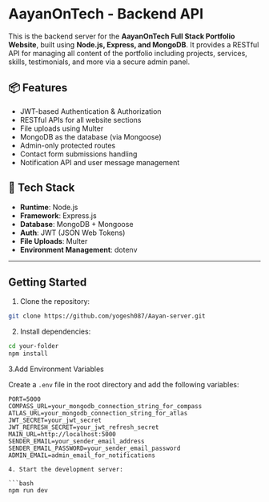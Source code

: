 # AayanOnTech - Backend API

This is the backend server for the **AayanOnTech Full Stack Portfolio Website**, built using **Node.js, Express, and MongoDB**. It provides a RESTful API for managing all content of the portfolio including projects, services, skills, testimonials, and more via a secure admin panel.

## 📦 Features

- JWT-based Authentication & Authorization
- RESTful APIs for all website sections
- File uploads using Multer
- MongoDB as the database (via Mongoose)
- Admin-only protected routes
- Contact form submissions handling
- Notification API and user message management

## 🧱 Tech Stack

- **Runtime**: Node.js
- **Framework**: Express.js
- **Database**: MongoDB + Mongoose
- **Auth**: JWT (JSON Web Tokens)
- **File Uploads**: Multer
- **Environment Management**: dotenv

---

## Getting Started

1. Clone the repository:

```bash
git clone https://github.com/yogesh087/Aayan-server.git
```

2. Install dependencies:

```bash
cd your-folder
npm install
```
3.Add Environment Variables

Create a `.env` file in the root directory and add the following variables:

```env
PORT=5000
COMPASS_URL=your_mongodb_connection_string_for_compass
ATLAS_URL=your_mongodb_connection_string_for_atlas
JWT_SECRET=your_jwt_secret
JWT_REFRESH_SECRET=your_jwt_refresh_secret
MAIN_URL=http://localhost:5000
SENDER_EMAIL=your_sender_email_address
SENDER_EMAIL_PASSWORD=your_sender_email_password
ADMIN_EMAIL=admin_email_for_notifications

4. Start the development server:

```bash
npm run dev
```

